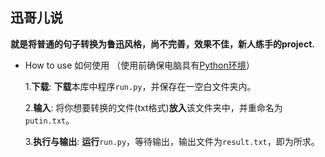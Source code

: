 ## 迅哥儿说
**就是将普通的句子转换为鲁迅风格，尚不完善，效果不佳，新人练手的project.**
- How to use   如何使用 
（使用前确保电脑具有[Python环境](https://www.python.org/)）  <p>
  1.**下载**: **下载**本库中程序`run.py`，并保存在一空白文件夹内。   <p> 
  2.**输入**: 将你想要转换的文件(txt格式)**放入**该文件夹中，并重命名为`putin.txt`。 <p>
  3.**执行与输出**: **运行**`run.py`，等待输出，输出文件为`result.txt`，即为所求。
